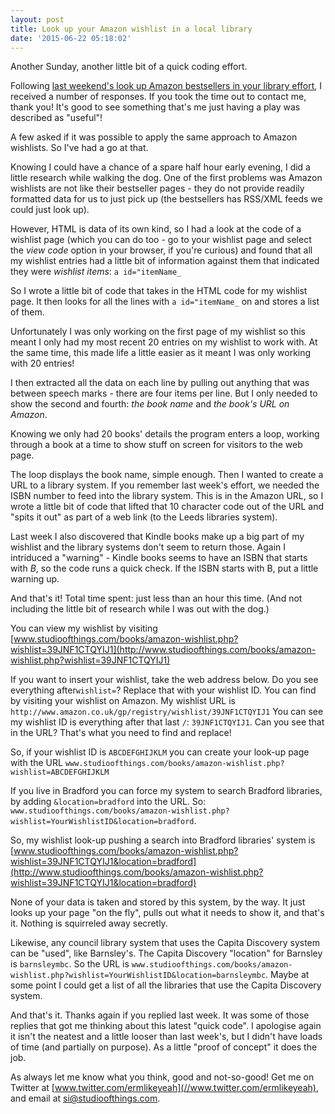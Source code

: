 ```yaml
---
layout: post
title: Look up your Amazon wishlist in a local library
date: '2015-06-22 05:18:02'
---
```


Another Sunday, another little bit of a quick coding effort.

Following [last weekend's look up Amazon bestsellers in your library effort](//www.ermlikeyeah.com/amazon-lookup/), I received a number of responses. If you took the time out to contact me, thank you! It's good to see something that's me just having a play was described as "useful"!

A few asked if it was possible to apply the same approach to Amazon wishlists. So I've had a go at that.

Knowing I could have a chance of a spare half hour early evening, I did a little research while walking the dog. One of the first problems was Amazon wishlists are not like their bestseller pages - they do not provide readily formatted data for us to just pick up (the bestsellers has RSS/XML feeds we could just look up).

However, HTML is data of its own kind, so I had a look at the code of a wishlist page (which you can do too - go to your wishlist page and select the *view code* option in your browser, if you're curious) and found that all my wishlist entries had a little bit of information against them that indicated they were *wishlist items*: `a id="itemName_`

So I wrote a little bit of code that takes in the HTML code for my wishlist page. It then looks for all the lines with `a id="itemName_` on and stores a list of them.

Unfortunately I was only working on the first page of my wishlist so this meant I only had my most recent 20 entries on my wishlist to work with. At the same time, this made life a little easier as it meant I was only working with 20 entries!

I then extracted all the data on each line by pulling out anything that was between speech marks - there are four items per line. But I only needed to show the second and fourth: *the book name* and *the book's URL on Amazon*.

Knowing we only had 20 books' details the program enters a loop, working through a book at a time to show stuff on screen for visitors to the web page.

The loop displays the book name, simple enough. Then I wanted to create a URL to a library system. If you remember last week's effort, we needed the ISBN number to feed into the library system. This is in the Amazon URL, so I wrote a little bit of code that lifted that 10 character code out of the URL and "spits it out" as part of a web link (to the Leeds libraries system).

Last week I also discovered that Kindle books make up a big part of my wishlist and the library systems don't seem to return those. Again I intriduced a "warning" - Kindle books seems to have an ISBN that starts with *B*, so the code runs a quick check. If the ISBN starts with B, put a little warning up.

And that's it! Total time spent: just less than an hour this time. (And not including the little bit of research while I was out with the dog.)

You can view my wishlist by visiting [www.studioofthings.com/books/amazon-wishlist.php?wishlist=39JNF1CTQYIJ1](http://www.studioofthings.com/books/amazon-wishlist.php?wishlist=39JNF1CTQYIJ1)

If you want to insert your wishlist, take the web address below. Do you see everything after`wishlist=`? Replace that with your wishlist ID. You can find by visiting your wishlist on Amazon. My wishlist URL is `http://www.amazon.co.uk/gp/registry/wishlist/39JNF1CTQYIJ1` You can see my wishlist ID is everything after that last `/`: `39JNF1CTQYIJ1`. Can you see that in the URL? That's what you need to find and replace!

So, if your wishlist ID is `ABCDEFGHIJKLM` you can create your look-up page with the URL `www.studioofthings.com/books/amazon-wishlist.php?wishlist=ABCDEFGHIJKLM`

If you live in Bradford you can force my system to search Bradford libraries, by adding `&location=bradford` into the URL. So: `www.studioofthings.com/books/amazon-wishlist.php?wishlist=YourWishlistID&location=bradford`.

So, my wishlist look-up pushing a search into Bradford libraries' system is [www.studioofthings.com/books/amazon-wishlist.php?wishlist=39JNF1CTQYIJ1&location=bradford](http://www.studioofthings.com/books/amazon-wishlist.php?wishlist=39JNF1CTQYIJ1&location=bradford)

None of your data is taken and stored by this system, by the way. It just looks up your page "on the fly", pulls out what it needs to show it, and that's it. Nothing is squirreled away secretly.

Likewise, any council library system that uses the Capita Discovery system can be "used", like Barnsley's. The Capita Discovery "location" for Barnsley is `barnsleymbc`. So the URL is `www.studioofthings.com/books/amazon-wishlist.php?wishlist=YourWishlistID&location=barnsleymbc`. Maybe at some point I could get a list of all the libraries that use the Capita Discovery system.

And that's it. Thanks again if you replied last week. It was some of those replies that got me thinking about this latest "quick code". I apologise again it isn't the neatest and a little looser than last week's, but I didn't have loads of time (and partially on purpose). As a little "proof of concept" it does the job.

As always let me know what you think, good and not-so-good! Get me on Twitter at [www.twitter.com/ermlikeyeah](//www.twitter.com/ermlikeyeah), and email at [si@studioofthings.com](mailto:si@studioofthings.com).
